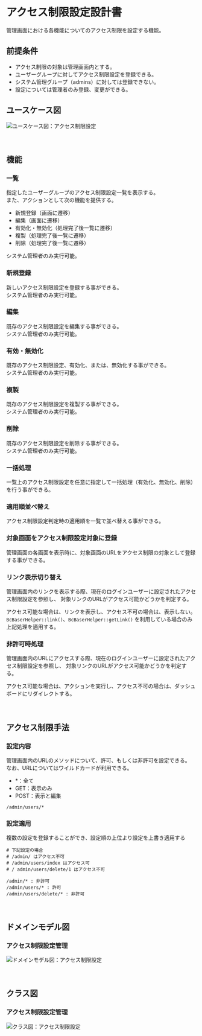 # アクセス制限設定設計書

管理画面における各機能についてのアクセス制限を設定する機能。

## 前提条件

- アクセス制限の対象は管理画面内とする。
- ユーザーグループに対してアクセス制限設定を登録できる。
- システム管理グループ（admins）に対しては登録できない。
- 設定については管理者のみ登録、変更ができる。

## ユースケース図
![ユースケース図：アクセス制限設定](../../svg/use_case/permissions.svg)

　
## 機能
### 一覧
指定したユーザーグループのアクセス制限設定一覧を表示する。  
また、アクションとして次の機能を提供する。
- 新規登録（画面に遷移）
- 編集（画面に遷移）
- 有効化・無効化（処理完了後一覧に遷移）
- 複製（処理完了後一覧に遷移）
- 削除（処理完了後一覧に遷移）

システム管理者のみ実行可能。

### 新規登録
新しいアクセス制限設定を登録する事ができる。  
システム管理者のみ実行可能。

### 編集
既存のアクセス制限設定を編集する事ができる。  
システム管理者のみ実行可能。

### 有効・無効化
既存のアクセス制限設定、有効化、または、無効化する事ができる。  
システム管理者のみ実行可能。

### 複製
既存のアクセス制限設定を複製する事ができる。  
システム管理者のみ実行可能。

### 削除
既存のアクセス制限設定を削除する事ができる。  
システム管理者のみ実行可能。

### 一括処理
一覧上のアクセス制限設定を任意に指定して一括処理（有効化、無効化、削除）を行う事ができる。

### 適用順並べ替え
アクセス制限設定判定時の適用順を一覧で並べ替える事ができる。

### 対象画面をアクセス制限設定対象に登録
管理画面の各画面を表示時に、対象画面のURLをアクセス制限の対象として登録する事ができる。

### リンク表示切り替え
管理画面内のリンクを表示する際、現在のログインユーザーに設定されたアクセス制限設定を参照し、
対象リンクのURLがアクセス可能かどうかを判定する。

アクセス可能な場合は、リンクを表示し、アクセス不可の場合は、表示しない。  
`BcBaserHelper::link()`、`BcBaserHelper::getLink()` を利用している場合のみ上記処理を適用する。

### 非許可時処理
管理画面内のURLにアクセスする際、現在のログインユーザーに設定されたアクセス制限設定を参照し、
対象リンクのURLがアクセス可能かどうかを判定する。

アクセス可能な場合は、アクションを実行し、アクセス不可の場合は、ダッシュボードにリダイレクトする。

　
## アクセス制限手法

### 設定内容

管理画面内のURLのメソッドについて、許可、もしくは非許可を設定できる。  
なお、URLについてはワイルドカードが利用できる。

- *：全て
- GET：表示のみ
- POST：表示と編集

```shell
/admin/users/*
```

### 設定適用

複数の設定を登録することができ、設定順の上位より設定を上書き適用する

```shell
# 下記設定の場合
# /admin/ はアクセス不可
# /admin/users/index はアクセス可
# / admin/users/delete/1 はアクセス不可

/admin/* : 非許可
/admin/users/* : 許可
/admin/users/delete/* : 非許可
```


　
## ドメインモデル図
### アクセス制限設定管理
![ドメインモデル図：アクセス制限設定](../../svg/domain_model/permissions.svg)

　
## クラス図
### アクセス制限設定管理
![クラス図：アクセス制限設定](../../svg/class/manage_permissions.svg)

